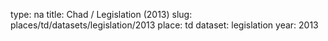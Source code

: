 type: na
title: Chad / Legislation (2013)
slug: places/td/datasets/legislation/2013
place: td
dataset: legislation
year: 2013
